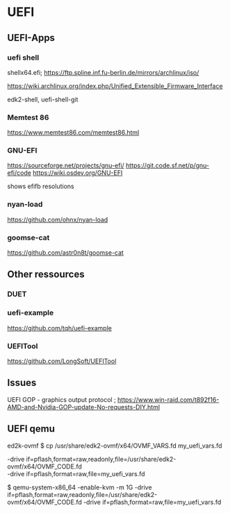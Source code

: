 # UEFI

## UEFI-Apps

### uefi shell

shellx64.efi; https://ftp.spline.inf.fu-berlin.de/mirrors/archlinux/iso/

https://wiki.archlinux.org/index.php/Unified_Extensible_Firmware_Interface

edk2-shell, uefi-shell-git

### Memtest 86
https://www.memtest86.com/memtest86.html

### GNU-EFI
https://sourceforge.net/projects/gnu-efi/
https://git.code.sf.net/p/gnu-efi/code
https://wiki.osdev.org/GNU-EFI

shows efifb resolutions

### nyan-load
https://github.com/ohnx/nyan-load

### goomse-cat
https://github.com/astr0n8t/goomse-cat

## Other ressources

### DUET

### uefi-example
https://github.com/tqh/uefi-example

### UEFITool
https://github.com/LongSoft/UEFITool

## Issues

UEFI GOP - graphics output protocol ; https://www.win-raid.com/t892f16-AMD-and-Nvidia-GOP-update-No-requests-DIY.html

## UEFI qemu
ed2k-ovmf
$ cp /usr/share/edk2-ovmf/x64/OVMF_VARS.fd my_uefi_vars.fd

-drive if=pflash,format=raw,readonly,file=/usr/share/edk2-ovmf/x64/OVMF_CODE.fd \
-drive if=pflash,format=raw,file=my_uefi_vars.fd

$ qemu-system-x86_64 -enable-kvm -m 1G -drive if=pflash,format=raw,readonly,file=/usr/share/edk2-ovmf/x64/OVMF_CODE.fd -drive if=pflash,format=raw,file=my_uefi_vars.fd
